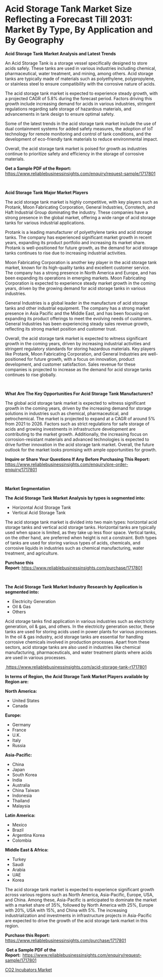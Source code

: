 <p><h1>Acid Storage Tank Market Size Reflecting a Forecast Till 2031: Market By Type, By Application and By Geography</h1></p><p><strong>Acid Storage Tank Market Analysis and Latest Trends</strong></p>
<p><p>An Acid Storage Tank is a storage vessel specifically designed to store acids safely. These tanks are used in various industries including chemical, pharmaceutical, water treatment, and mining, among others. Acid storage tanks are typically made of materials such as polyethylene, polypropylene, or stainless steel to ensure compatibility with the corrosive nature of acids.</p><p>The acid storage tank market is expected to experience steady growth, with a projected CAGR of 5.8% during the forecast period. Factors driving this growth include increasing demand for acids in various industries, stringent regulations regarding safe storage of hazardous materials, and advancements in tank design to ensure optimal safety.</p><p>Some of the latest trends in the acid storage tank market include the use of dual containment systems for added safety measures, the adoption of IoT technology for remote monitoring and control of tank conditions, and the development of eco-friendly tank materials to reduce environmental impact.</p><p>Overall, the acid storage tank market is poised for growth as industries continue to prioritize safety and efficiency in the storage of corrosive materials.</p></p>
<p><strong>Get a Sample PDF of the Report:&nbsp;</strong> <a href="https://www.reliablebusinessinsights.com/enquiry/request-sample/1717801">https://www.reliablebusinessinsights.com/enquiry/request-sample/1717801</a></p>
<p>&nbsp;</p>
<p><strong>Acid Storage Tank Major Market Players</strong></p>
<p><p>The acid storage tank market is highly competitive, with key players such as Protank, Moon Fabricating Corporation, General Industries, Corrotech, and Haft Industrial Group dominating the industry. These companies have a strong presence in the global market, offering a wide range of acid storage tanks for various industrial applications.</p><p>Protank is a leading manufacturer of polyethylene tanks and acid storage tanks. The company has experienced significant market growth in recent years, expanding its product portfolio and increasing its market share. Protank is well-positioned for future growth, as the demand for acid storage tanks continues to rise due to increasing industrial activities.</p><p>Moon Fabricating Corporation is another key player in the acid storage tank market, known for its high-quality tanks and excellent customer service. The company has a strong presence in North America and Europe, and has been expanding its operations in emerging markets. Moon Fabricating Corporation is expected to experience steady market growth in the coming years, driven by the growing demand for acid storage tanks in various industries.</p><p>General Industries is a global leader in the manufacture of acid storage tanks and other industrial equipment. The company has a strong market presence in Asia Pacific and the Middle East, and has been focusing on expanding its product offerings to meet the evolving needs of customers. General Industries has been experiencing steady sales revenue growth, reflecting its strong market position and customer trust.</p><p>Overall, the acid storage tank market is expected to witness significant growth in the coming years, driven by increasing industrial activities and stringent regulatory standards for storing hazardous materials. Key players like Protank, Moon Fabricating Corporation, and General Industries are well-positioned for future growth, with a focus on innovation, product development, and customer satisfaction. Sales revenue for these companies is projected to increase as the demand for acid storage tanks continues to rise globally.</p></p>
<p>&nbsp;</p>
<p><strong>What Are The Key Opportunities For Acid Storage Tank Manufacturers?</strong></p>
<p><p>The global acid storage tank market is expected to witness significant growth in the coming years, driven by the increasing demand for storage solutions in industries such as chemical, pharmaceutical, and petrochemical. The market is projected to expand at a CAGR of around 5% from 2021 to 2026. Factors such as strict regulations for safe storage of acids and growing investments in infrastructure development are contributing to the market growth. Additionally, the increasing focus on corrosion-resistant materials and advanced technologies is expected to drive further innovation in the acid storage tank market. Overall, the future outlook for the market looks promising with ample opportunities for growth.</p></p>
<p><strong>Inquire or Share Your Questions If Any Before Purchasing This Report:</strong> <a href="https://www.reliablebusinessinsights.com/enquiry/pre-order-enquiry/1717801">https://www.reliablebusinessinsights.com/enquiry/pre-order-enquiry/1717801</a></p>
<p>&nbsp;</p>
<p><strong>Market Segmentation</strong></p>
<p><strong>The Acid Storage Tank Market Analysis by types is segmented into:</strong></p>
<p><ul><li>Horizontal Acid Storage Tank</li><li>Vertical Acid Storage Tank</li></ul></p>
<p><p>The acid storage tank market is divided into two main types: horizontal acid storage tanks and vertical acid storage tanks. Horizontal tanks are typically used when space is limited, as they take up less floor space. Vertical tanks, on the other hand, are preferred when height is not a constraint. Both types of tanks are used for storing various types of acids, chemicals, and corrosive liquids in industries such as chemical manufacturing, water treatment, and agriculture.</p></p>
<p><strong>Purchase this Report:&nbsp;</strong><a href="https://www.reliablebusinessinsights.com/purchase/1717801">https://www.reliablebusinessinsights.com/purchase/1717801</a></p>
<p>&nbsp;</p>
<p><strong>The Acid Storage Tank Market Industry Research by Application is segmented into:</strong></p>
<p><ul><li>Electricity Generation</li><li>Oil & Gas</li><li>Others</li></ul></p>
<p><p>Acid storage tanks find application in various industries such as electricity generation, oil & gas, and others. In the electricity generation sector, these tanks are used for storing acids used in power plants for various processes. In the oil & gas industry, acid storage tanks are essential for handling corrosive chemicals involved in production processes. Apart from these sectors, acid storage tanks are also used in industries like chemical manufacturing, pharmaceuticals, and water treatment plants where acids are used in various processes.</p></p>
<p><a href="https://www.reliablebusinessinsights.com/acid-storage-tank-r1717801">&nbsp;https://www.reliablebusinessinsights.com/acid-storage-tank-r1717801</a></p>
<p><strong>In terms of Region, the Acid Storage Tank Market Players available by Region are:</strong></p>
<p>
    <p> <strong> North America: </strong>
        <ul>
            <li>United States</li>
            <li>Canada</li>
        </ul>
        </p> 
    <p> <strong> Europe: </strong>
        <ul>
            <li>Germany</li>
            <li>France</li>
            <li>U.K.</li>
            <li>Italy</li>
            <li>Russia</li>
        </ul>
        </p> 
    <p> <strong> Asia-Pacific: </strong>
        <ul>
            <li>China</li>
            <li>Japan</li>
            <li>South Korea</li>
            <li>India</li>
            <li>Australia</li>
            <li>China Taiwan</li>
            <li>Indonesia</li>
            <li>Thailand</li>
            <li>Malaysia</li>
        </ul>
        </p> 
    <p> <strong> Latin America: </strong>
        <ul>
            <li>Mexico</li>
            <li>Brazil</li>
            <li>Argentina Korea</li>
            <li>Colombia</li>
        </ul>
        </p> 
    <p> <strong> Middle East & Africa: </strong>
        <ul>
            <li>Turkey</li>
            <li>Saudi</li>
            <li>Arabia</li>
            <li>UAE</li>
            <li>Korea</li>
        </ul>
    </p>
    </p>
<p><p>The acid storage tank market is expected to experience significant growth across various regions such as North America, Asia-Pacific, Europe, USA, and China. Among these, Asia-Pacific is anticipated to dominate the market with a market share of 35%, followed by North America with 25%, Europe with 20%, USA with 15%, and China with 5%. The increasing industrialization and investments in infrastructure projects in Asia-Pacific are expected to drive the growth of the acid storage tank market in this region.</p></p>
<p><strong>Purchase this Report: </strong><a href="https://www.reliablebusinessinsights.com/purchase/1717801">https://www.reliablebusinessinsights.com/purchase/1717801</a></p>
<p>&nbsp;<strong>Get a Sample PDF of the Report:&nbsp;&nbsp;</strong><a href="https://www.reliablebusinessinsights.com/enquiry/request-sample/1717801">https://www.reliablebusinessinsights.com/enquiry/request-sample/1717801</a></p>
<p><strong></strong></p>
<p><p><a href="https://github.com/phuonganhit041011/Market-Research-Report-List-1/blob/main/co2-incubators-market.md">CO2 Incubators Market</a></p></p>